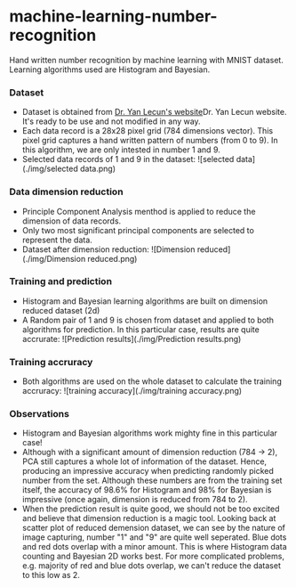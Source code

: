 # machine-learning-number-recognition
Hand written number recognition by machine learning with MNIST dataset. Learning algorithms used are Histogram and Bayesian.

### Dataset 
* Dataset is obtained from <a href="http://yann.lecun.com/exdb/mnist/" target="_blank">Dr. Yan Lecun's website</a>Dr. Yan Lecun website. It's ready to be use and not modified in any way.
* Each data record is a 28x28 pixel grid (784 dimensions vector). This pixel grid captures a hand written pattern of numbers (from 0 to 9). In this algorithm, we are only intested in number 1 and 9.
* Selected data records of 1 and 9 in the dataset:
![selected data](./img/selected data.png)


### Data dimension reduction
* Principle Component Analysis menthod is applied to reduce the dimension of data records.
* Only two most significant principal components are selected to represent the data.
* Dataset after dimension reduction:
![Dimension reduced](./img/Dimension reduced.png)


### Training and prediction
* Histogram and Bayesian learning algorithms are built on dimension reduced dataset (2d)
* A Random pair of 1 and 9 is chosen from dataset and applied to both algorithms for prediction. In this particular case, results are quite accrurate:
![Prediction results](./img/Prediction results.png)


### Training accruracy
* Both algorithms are used on the whole dataset to calculate the training accruracy:
![training accuracy](./img/training accuracy.png)


### Observations
* Histogram and Bayesian algorithms work mighty fine in this particular case!
* Although with a significant amount of dimension reduction (784 -> 2), PCA still captures a whole lot of information of the dataset. Hence, producing an impressive accuracy when predicting randomly picked number from the set. Although these numbers are from the training set itself, the accuracy of 98.6% for Histogram and 98% for Bayesian is impressive (once again, dimension is reduced from 784 to 2).
* When the prediction result is quite good, we should not be too excited and believe that dimension reduction is a magic tool. Looking back at scatter plot of reduced demension dataset, we can see by the nature of image capturing, number "1" and "9" are quite well seperated. Blue dots and red dots overlap with a minor amount. This is where Histogram data counting and Bayesian 2D works best. For more complicated problems, e.g. majority of red and blue dots overlap, we can't reduce the dataset to this low as 2.